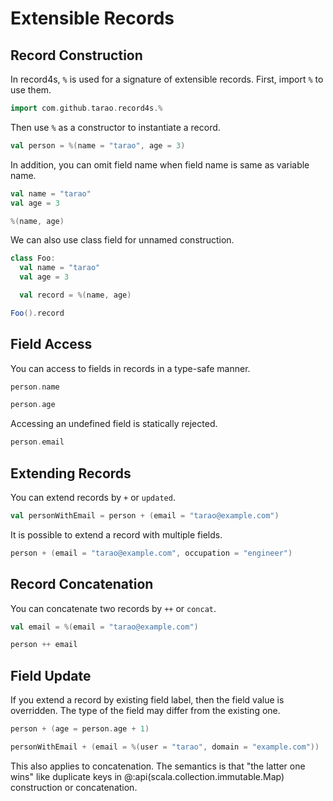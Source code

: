 Extensible Records
==================

Record Construction
-------------------

In record4s, `%` is used for a signature of extensible records.  First, import `%` to use
them.

```scala mdoc
import com.github.tarao.record4s.%
```

Then use `%` as a constructor to instantiate a record.

```scala mdoc:mline
val person = %(name = "tarao", age = 3)
```

In addition, you can omit field name when field name is same as variable name.

```scala mdoc:mline
val name = "tarao"
val age = 3

%(name, age)
```

We can also use class field for unnamed construction.

```scala mdoc:mline
class Foo:
  val name = "tarao"
  val age = 3

  val record = %(name, age)

Foo().record
```

Field Access
------------

You can access to fields in records in a type-safe manner.

```scala mdoc:mline
person.name

person.age
```

Accessing an undefined field is statically rejected.

```scala mdoc:fail
person.email
```

Extending Records
-----------------

You can extend records by `+` or `updated`.

```scala mdoc:mline
val personWithEmail = person + (email = "tarao@example.com")
```

It is possible to extend a record with multiple fields.

```scala mdoc:mline
person + (email = "tarao@example.com", occupation = "engineer")
```

Record Concatenation
--------------------

You can concatenate two records by `++` or `concat`.

```scala mdoc:mline
val email = %(email = "tarao@example.com")

person ++ email
```

Field Update
------------

If you extend a record by existing field label, then the field value is overridden.  The
type of the field may differ from the existing one.

```scala mdoc:mline
person + (age = person.age + 1)

personWithEmail + (email = %(user = "tarao", domain = "example.com"))
```

This also applies to concatenation.  The semantics is that "the latter one wins" like
duplicate keys in @:api(scala.collection.immutable.Map) construction or concatenation.

